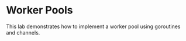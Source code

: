 # Worker Pools

This lab demonstrates how to implement a worker pool using goroutines and channels.
